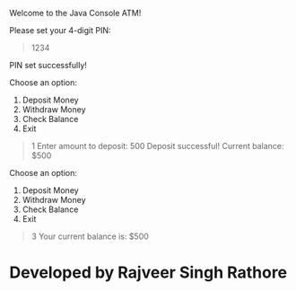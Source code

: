 Welcome to the Java Console ATM!

Please set your 4-digit PIN:
> 1234

PIN set successfully!

Choose an option:
1. Deposit Money
2. Withdraw Money
3. Check Balance
4. Exit

> 1
Enter amount to deposit:
> 500
Deposit successful! Current balance: $500

Choose an option:
1. Deposit Money
2. Withdraw Money
3. Check Balance
4. Exit

> 3
Your current balance is: $500
# Developed by Rajveer Singh Rathore
